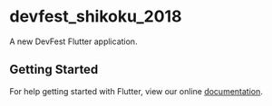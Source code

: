 # devfest_shikoku_2018

A new DevFest Flutter application.

## Getting Started

For help getting started with Flutter, view our online
[documentation](https://flutter.io/).

